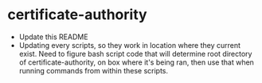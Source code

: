 # certificate-authority

- Update this README
- Updating every scripts, so they work in location where they current exist.  Need to figure bash script code that will determine root directory of certificate-authority, on box where it's being ran, then use that when running commands from within these scripts.
